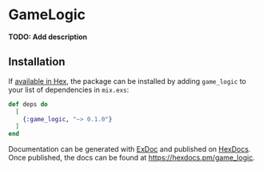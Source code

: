# GameLogic

**TODO: Add description**

## Installation

If [available in Hex](https://hex.pm/docs/publish), the package can be installed
by adding `game_logic` to your list of dependencies in `mix.exs`:

```elixir
def deps do
  [
    {:game_logic, "~> 0.1.0"}
  ]
end
```

Documentation can be generated with [ExDoc](https://github.com/elixir-lang/ex_doc)
and published on [HexDocs](https://hexdocs.pm). Once published, the docs can
be found at <https://hexdocs.pm/game_logic>.

